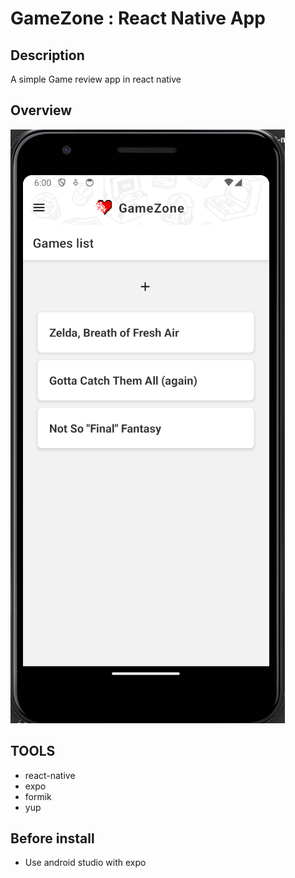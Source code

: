 # GameZone : React Native App

## Description

A simple Game review app in react native

## Overview

![gamezone_screenshot](./assets/screenshot.png)

## TOOLS

- react-native
- expo
- formik
- yup

## Before install

- Use android studio with expo
